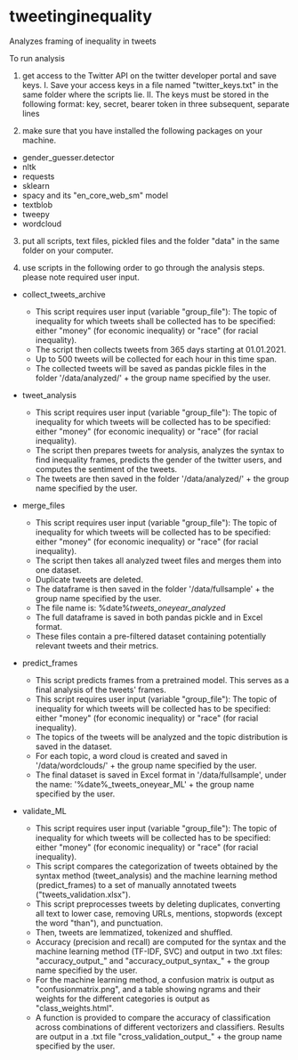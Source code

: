 # tweetinginequality
Analyzes framing of inequality in tweets

To run analysis
1) get access to the Twitter API on the twitter developer portal and save keys.
	I. Save your access keys in a file named "twitter_keys.txt" in the same folder where the scripts lie. 
	II. The keys must be stored in the following format: key, secret, bearer token in three subsequent, separate lines

2) make sure that you have installed the following packages on your machine.
- gender_guesser.detector
- nltk
- requests
- sklearn
- spacy and its "en_core_web_sm" model
- textblob
- tweepy
- wordcloud

3) put all scripts, text files, pickled files and the folder "data" in the same folder on your computer.

4) use scripts in the following order to go through the analysis steps. please note required user input.
- collect_tweets_archive
	- This script requires user input (variable "group_file"): The topic of inequality for which tweets shall be collected has to be specified: either "money" (for economic inequality) or "race" (for racial inequality).
	- The script then collects tweets from 365 days starting at 01.01.2021.
	- Up to 500 tweets will be collected for each hour in this time span.
	- The collected tweets will be saved as pandas pickle files in the folder '/data/analyzed/' + the group name specified by the user. 
	
- tweet_analysis
	- This script requires user input (variable "group_file"): The topic of inequality for which tweets will be collected has to be specified: either "money" (for economic inequality) or "race" (for racial inequality).
	- The script then prepares tweets for analysis, analyzes the syntax to find inequality frames, predicts the gender of the twitter users, and computes the sentiment of the tweets.
	- The tweets are then saved in the folder '/data/analyzed/' + the group name specified by the user. 

- merge_files
	- This script requires user input (variable "group_file"): The topic of inequality for which tweets will be collected has to be specified: either "money" (for economic inequality) or "race" (for racial inequality).
	- The script then takes all analyzed tweet files and merges them into one dataset.
	- Duplicate tweets are deleted. 
	- The dataframe is then saved in the folder '/data/fullsample' + the group name specified by the user.
	- The file name is: %date%_tweets_oneyear_analyzed_
	- The full dataframe is saved in both pandas pickle and in Excel format. 
	- These files contain a pre-filtered dataset containing potentially relevant tweets and their metrics.

- predict_frames
	- This script predicts frames from a pretrained model. This serves as a final analysis of the tweets' frames.
	- This script requires user input (variable "group_file"): The topic of inequality for which tweets will be collected has to be specified: either "money" (for economic inequality) or "race" (for racial inequality).
	- The topics of the tweets will be analyzed and the topic distribution is saved in the dataset.
	- For each topic, a word cloud is created and saved in '/data/wordclouds/' + the group name specified by the user.
	- The final dataset is saved in Excel format in '/data/fullsample', under the name: '%date%_tweets_oneyear_ML' + the group name specified by the user.

- validate_ML
	- This script requires user input (variable "group_file"): The topic of inequality for which tweets will be collected has to be specified: either "money" (for economic inequality) or "race" (for racial inequality).
	- This script compares the categorization of tweets obtained by the syntax method (tweet_analysis) and the machine learning method (predict_frames) to a set of manually annotated tweets ("tweets_validation.xlsx"). 
	- This script preprocesses tweets by deleting duplicates, converting all text to lower case, removing URLs, mentions, stopwords (except the word "than"), and punctuation. 
	- Then, tweets are lemmatized, tokenized and shuffled.
	- Accuracy (precision and recall) are computed for the syntax and the machine learning method (TF-IDF, SVC) and output in two .txt files: "accuracy_output_" and "accuracy_output_syntax_" + the group name specified by the user. 
	- For the machine learning method, a confusion matrix is output as "confusionmatrix.png", and a table showing ngrams and their weights for the different categories is output as "class_weights.html".
	- A function is provided to compare the accuracy of classification across combinations of different vectorizers and classifiers. Results are output in a .txt file "cross_validation_output_" + the group name specified by the user. 
